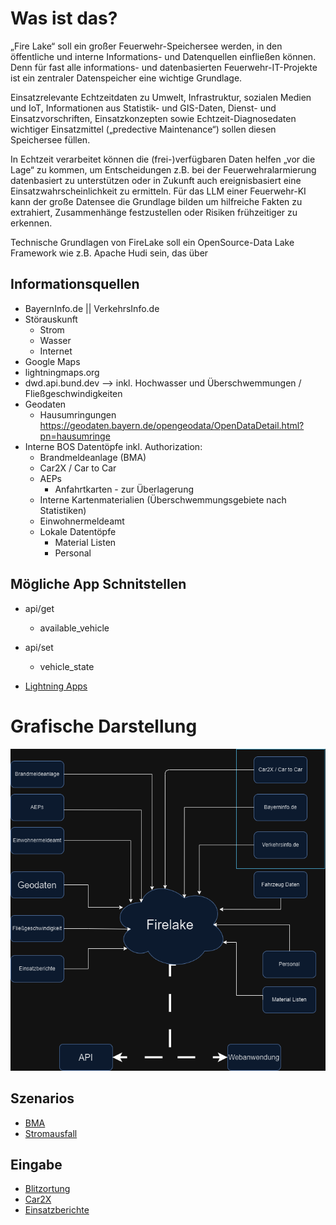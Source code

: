 # Was ist das?
„Fire Lake“ soll ein großer Feuerwehr-Speichersee werden, in den öffentliche und interne Informations- und Datenquellen einfließen können. Denn für fast alle informations- und datenbasierten Feuerwehr-IT-Projekte ist ein zentraler Datenspeicher eine wichtige Grundlage. 

Einsatzrelevante Echtzeitdaten zu Umwelt, Infrastruktur, sozialen Medien und IoT, Informationen aus Statistik- und GIS-Daten, Dienst- und Einsatzvorschriften, Einsatzkonzepten sowie Echtzeit-Diagnosedaten wichtiger Einsatzmittel („predective Maintenance“) sollen diesen Speichersee füllen.

In Echtzeit verarbeitet können die (frei-)verfügbaren Daten helfen „vor die Lage“ zu kommen, um Entscheidungen z.B. bei der Feuerwehralarmierung datenbasiert zu unterstützen oder in Zukunft auch ereignisbasiert eine Einsatzwahrscheinlichkeit zu ermitteln. Für das LLM einer Feuerwehr-KI kann der große Datensee die Grundlage bilden um hilfreiche Fakten zu extrahiert, Zusammenhänge festzustellen oder Risiken frühzeitiger zu erkennen.

Technische Grundlagen von FireLake soll ein OpenSource-Data Lake Framework wie z.B. Apache Hudi sein, das über 

## Informationsquellen
- BayernInfo.de || VerkehrsInfo.de
- Störauskunft
    - Strom
    - Wasser
    - Internet
- Google Maps
- lightningmaps.org
- dwd.api.bund.dev --> inkl. Hochwasser und Überschwemmungen / Fließgeschwindigkeiten
- Geodaten
    - Hausumringungen https://geodaten.bayern.de/opengeodata/OpenDataDetail.html?pn=hausumringe
- Interne BOS Datentöpfe inkl. Authorization:
    - Brandmeldeanlage (BMA)
    - Car2X / Car to Car 
    - AEPs
        - Anfahrtkarten - zur Überlagerung
    - Interne Kartenmaterialien (Überschwemmungsgebiete nach Statistiken)
    - Einwohnermeldeamt
    - Lokale Datentöpfe
        - Material Listen
        - Personal


## Mögliche App Schnitstellen
- api/get
    - available_vehicle

- api/set
    - vehicle_state

- [Lightning Apps](https://www.lightningmaps.org/blitzortung/europe/index.php?bo_page=archive&bo_show=maps&bo_map=de2&lang=de&bo_year=2023&bo_month=08&bo_day=24&bo_hour_from=0&bo_hour_range=24&bo_animation=1#bo_arch_strikes_maps_form)

# Grafische Darstellung
![Grafik](images/Firelake.png)

## Szenarios
- [BMA](Szenario-BMA.md)   
- [Stromausfall](Szenario-Stromausfall.md)

## Eingabe
- [Blitzortung](input_Blitzortung.md)
- [Car2X](input_car2x.md)
- [Einsatzberichte](input_einsatzberichte.md)
